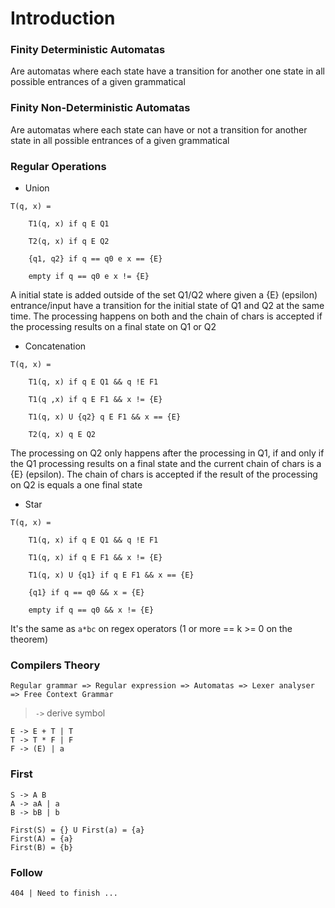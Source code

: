 # Introduction

### Finity Deterministic Automatas

Are automatas where each state have a transition for another one state in all possible entrances of a given grammatical

### Finity Non-Deterministic Automatas

Are automatas where each state can have or not a transition for another state in all possible entrances of a given
grammatical

### Regular Operations

- Union

```
T(q, x) =

    T1(q, x) if q E Q1

    T2(q, x) if q E Q2
    
    {q1, q2} if q == q0 e x == {E}

    empty if q == q0 e x != {E}
```

A initial state is added outside of the set Q1/Q2 where given a {E} (epsilon) entrance/input have a transition for the
initial state of Q1 and Q2 at the same time. The processing happens on both and the chain of chars is accepted if the
processing results on a final state on Q1 or Q2

- Concatenation

```
T(q, x) =

    T1(q, x) if q E Q1 && q !E F1

    T1(q ,x) if q E F1 && x != {E}

    T1(q, x) U {q2} q E F1 && x == {E}

    T2(q, x) q E Q2
```

The processing on Q2 only happens after the processing in Q1, if and only if the Q1 processing results on a final state
and the current chain of chars is a {E} (epsilon). The chain of chars is accepted if the result of the processing on Q2
is equals a one final state

- Star

```
T(q, x) =

    T1(q, x) if q E Q1 && q !E F1

    T1(q, x) if q E F1 && x != {E}

    T1(q, x) U {q1} if q E F1 && x == {E}

    {q1} if q == q0 && x = {E}

    empty if q == q0 && x != {E} 
```

It's the same as `a*bc` on regex operators (1 or more == k >= 0 on the theorem)

### Compilers Theory

```
Regular grammar => Regular expression => Automatas => Lexer analyser => Free Context Grammar
```

> `->` derive symbol 

```
E -> E + T | T
T -> T * F | F
F -> (E) | a
```

### First

```
S -> A B
A -> aA | a
B -> bB | b

First(S) = {} U First(a) = {a}
First(A) = {a}
First(B) = {b}
```

### Follow

```
404 | Need to finish ...
```

